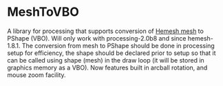 MeshToVBO
=========

A library for processing that supports conversion of [Hemesh mesh](http://hemesh.wblut.com/) to PShape (VBO).
Will only work with processing-2.0b8 and since hemesh-1.8.1.
The conversion from mesh to PShape should be done in processing setup for efficiency,
the shape should be declared prior to setup so that it can be called using shape (mesh)
in the draw loop (it will be stored in graphics memory as a VBO). Now features built in
arcball rotation, and mouse zoom facility.
